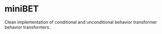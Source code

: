 # miniBET
Clean implementation of conditional and unconditional behavior transformer behavior transformers.
